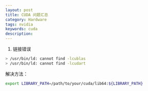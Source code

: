 ```yaml
---
layout: post
title: CUDA 问题汇总
category: Hardware
tags: nvidia
keywords: cuda
description:
---
```


1.  链接错误

```bash
> /usr/bin/ld: cannot find -lcublas
> /usr/bin/ld: cannot find -lcudart
```

解决方法：

```bash
export LIBRARY_PATH=/path/to/your/cuda/lib64:${LIBRARY_PATH}
```